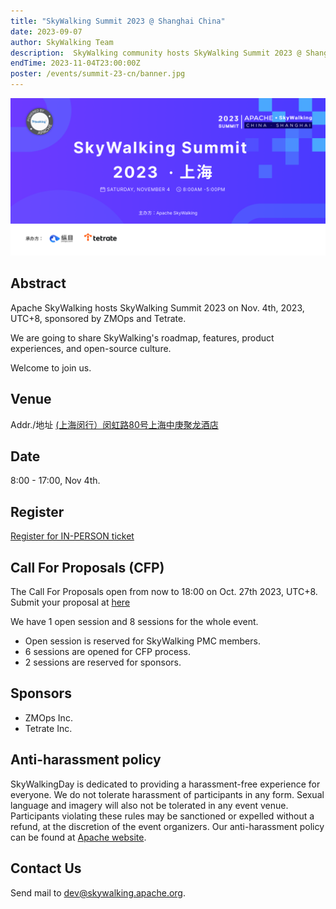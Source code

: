 ```yaml
---
title: "SkyWalking Summit 2023 @ Shanghai China"
date: 2023-09-07
author: SkyWalking Team
description:  SkyWalking community hosts SkyWalking Summit 2023 @ Shanghai on Nov. 4th, sponsored by ZMOps and Tetrate.
endTime: 2023-11-04T23:00:00Z
poster: /events/summit-23-cn/banner.jpg
---
```


<img src="banner.jpg">

## Abstract
Apache SkyWalking hosts SkyWalking Summit 2023 on Nov. 4th, 2023, UTC+8, sponsored by ZMOps and Tetrate.

We are going to share SkyWalking's roadmap, features, product experiences, and open-source culture.

Welcome to join us.

## Venue
Addr./地址  [(上海闵行）闵虹路80号上海中庚聚龙酒店](https://map.baidu.com/search/(%E4%B8%8A%E6%B5%B7%E9%97%B5%E8%A1%8C)%E9%97%B5%E8%99%B9%E8%B7%AF80%E5%8F%B7%E4%B8%8A%E6%B5%B7%E4%B8%AD%E5%BA%9A%E8%81%9A%E9%BE%99%E9%85%92%E5%BA%97/@13514733.595,3628172.13,19z?querytype=s&da_src=shareurl&wd=%EF%BC%88%E4%B8%8A%E6%B5%B7%E9%97%B5%E8%A1%8C%EF%BC%89%E9%97%B5%E8%99%B9%E8%B7%AF80%E5%8F%B7%E4%B8%8A%E6%B5%B7%E4%B8%AD%E5%BA%9A%E8%81%9A%E9%BE%99%E9%85%92%E5%BA%97&c=131&src=0&pn=0&sug=0&l=13&b=(12926936,4811897;12988376,4839449)&from=webmap&biz_forward=%7B%22scaler%22:2,%22styles%22:%22pl%22%7D&device_ratio=2)

## Date
8:00 - 17:00, Nov 4th. 

## Register
[Register for IN-PERSON ticket](https://www.huodongxing.com/event/7719199521100?td=1934994410311)


## Call For Proposals (CFP)
The Call For Proposals open from now to 18:00 on Oct. 27th 2023, UTC+8. Submit your proposal at [here](https://www.huodongxing.com/event/6719686666700?td=1934994410311)

We have 1 open session and 8 sessions for the whole event. 
- Open session is reserved for SkyWalking PMC members.
- 6 sessions are opened for CFP process.
- 2 sessions are reserved for sponsors.


## Sponsors
- ZMOps Inc.
- Tetrate Inc.

## Anti-harassment policy
SkyWalkingDay is dedicated to providing a harassment-free experience for everyone. We do not tolerate harassment of participants in any form. Sexual language and imagery will also not be tolerated in any event venue. Participants violating these rules may be sanctioned or expelled without a refund, at the discretion of the event organizers. Our anti-harassment policy can be found at [Apache website](https://www.apache.org/foundation/policies/anti-harassment.html).

## Contact Us
Send mail to dev@skywalking.apache.org.
